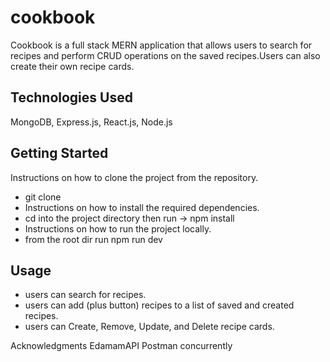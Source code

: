 # cookbook
Cookbook is a full stack MERN application that allows users to search for recipes and perform CRUD operations on the saved recipes.Users can also create their own recipe cards.

## Technologies Used
MongoDB, Express.js, React.js, Node.js
## Getting Started
Instructions on how to clone the project from the repository.
- git clone 
- Instructions on how to install the required dependencies.
- cd into the project directory then run -> npm install
- Instructions on how to run the project locally.
- from the root dir run npm run dev
## Usage
- users can search for recipes.
- users can add (plus button) recipes to a list of saved and created recipes.
- users can Create, Remove, Update, and Delete recipe cards.

Acknowledgments
EdamamAPI
Postman 
concurrently
